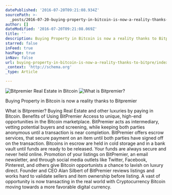 ```yaml
---
datePublished: '2016-07-20T09:21:08.934Z'
sourcePath: >-
  _posts/2016-07-20-buying-property-in-bitcoin-is-now-a-reality-thanks-to-bitpre.md
author: []
dateModified: '2016-07-20T09:21:08.069Z'
title: ''
description: Buying Property in Bitcoin is now a reality thanks to Bitpremier
starred: false
inFeed: true
hasPage: true
inNav: false
url: buying-property-in-bitcoin-is-now-a-reality-thanks-to-bitpre/index.html
_context: 'http://schema.org'
_type: Article

---
```

![Bitpremier Real Estate in Bitcoin](https://the-grid-user-content.s3-us-west-2.amazonaws.com/faedc939-0c00-495a-b51c-387cbb7a87d5.png)
![What is Bitpremier? ](https://the-grid-user-content.s3-us-west-2.amazonaws.com/3080e5f9-a16d-4a86-9be7-dc7db0b17920.png)

Buying Property in Bitcoin is now a reality thanks to Bitpremier

What is Bitpremier? Buying Real Estate and other luxuries by paying in Bitcoin. Benefits of Using BitPremier Access to unique, high-end opportunities in the Bitcoin marketplace. BitPremier acts as intermediary, vetting potential buyers and screening, while keeping both parties anonymous until a transaction is near completion. BitPremier offers escrow services, that secure payment on an item until both parties have signed off on the transaction. Bitcoins in escrow are held in cold storage and in a bank vault until funds are ready to be released. Your funds are always secure and never held online. Promotion of your listings on BitPremier, an email newsletter, and through social media outlets like Twitter, Facebook, Pinterest, and others give Bitcoin opportunists a chance to lavish on luxury direct. Founder and CEO Alan Silbert of BitPremier reviews listings and works hard to validate sellers and item ownership before listing. A vast of opportunity is now transacting in the real world with Cryptocurrency Bitcoin moving towards a more favorable digital currency.